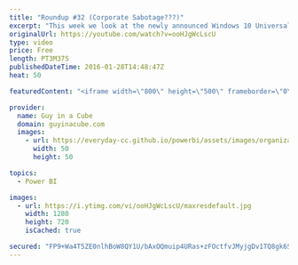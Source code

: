 ```yaml
---
title: "Roundup #32 (Corporate Sabotage???)"
excerpt: "This week we look at the newly announced Windows 10 Universal application for Power BI. We also take a look at content packs working with groups within Power BI, and a neat URL trick to get to your report page directly. We then wrap it up with Rob Collie's look at traditional BI with a little help from"
originalUrl: https://youtube.com/watch?v=ooHJgWcLscU
type: video
price: Free
length: PT3M37S
publishedDateTime: 2016-01-28T14:48:47Z
heat: 50

featuredContent: "<iframe width=\"800\" height=\"500\" frameborder=\"0\" src=\"https://www.youtube.com/embed/ooHJgWcLscU\" allow=\"accelerometer; autoplay; encrypted-media; gyroscope; picture-in-picture\" allowfullscreen></iframe>"

provider:
  name: Guy in a Cube
  domain: guyinacube.com
  images:
    - url: https://everyday-cc.github.io/powerbi/assets/images/organizations/guyinacube.com-50x50.jpg
      width: 50
      height: 50

topics:
  - Power BI

images:
  - url: https://i.ytimg.com/vi/ooHJgWcLscU/maxresdefault.jpg
    width: 1280
    height: 720
    isCached: true

secured: "FP9+Wa4T5ZE0nlhBoW8QY1U/bAxOQmuip4URas+zFOctfvJMyjgDv1TQ8gk6SG0oGJ3hJZduIiEBY3jtjzZJ1cwu1MX/7SF8O0FErsxKdnv26E/OjHtpfxyFloND0uJ/HnpCFyWnwcxUvqg8yThq1e/8zfZDag3Gx0Z5lC4V/wqUOeqO9ow4wrwKA6eevbom8rWStg5fzEjKl+YsfS5rB/+fDsN1iBDwE9QwMlMTQ1MaoBm5HwUKJptTWhwMIiUhFr53VjC+yKR7VaYlBvxm7kZwtDWNybr2dHQaCIcro0R6OxmztIuk9PEctu3JG7Lo4B+v7Z4O7yhJRGyO7cOkiaM6xLDSzVJsiPwc5+r6XOAs7xwEVyHahskIzjCokKOQnYGMvcyMJ1ZzftMU1PT4G+0u9gJrLAo8+X76dSQj1Tc=;5sCsPzI7+LlNVjSAnsXLGA=="
---
```


